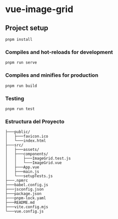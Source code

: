 # vue-image-grid

## Project setup
```
pnpm install
```

### Compiles and hot-reloads for development
```
pnpm run serve
```

### Compiles and minifies for production
```
pnpm run build
```

### Testing
```
pnpm run test
```

### Estructura del Proyecto

```
├───public/
│   ├───favicon.ico
│   └───index.html
├───src/
│   ├───assets/
│   ├───components/
│   │   ├───ImageGrid.test.js
│   │   └───ImageGrid.vue
│   ├───App.vue
│   ├───main.js
│   └───setupTests.js
├───.npmrc
├───babel.config.js
├───jsconfig.json
├───package.json
├───pnpm-lock.yaml
├───README.md
├───vite.config.mjs
└───vue.config.js
```